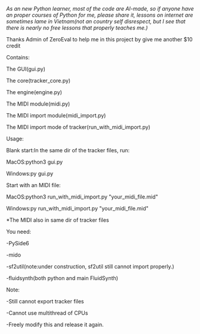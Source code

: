 *As an new Python learner, most of the code are AI-made, so if anyone have an proper courses of Python for me, please share it, lessons on internet are sometimes lame in Vietnam(not an country self disrespect, but I see that there is nearly no free lessons that properly teaches me.)*

Thanks Admin of ZeroEval to help me in this project by give me another $10 credit

Contains:

The GUI(gui.py)

The core(tracker_core.py)

The engine(engine.py)

The MIDI module(midi.py)

The MIDI import module(midi_import.py)

The MIDI import mode of tracker(run_with_midi_import.py)


Usage:

Blank start:In the same dir of the tracker files, run:

MacOS:python3 gui.py

Windows:py gui.py


Start with an MIDI file:

MacOS:python3 run_with_midi_import.py "your_midi_file.mid"

Windows:py run_with_midi_import.py "your_midi_file.mid"

*The MIDI also in same dir of tracker files


You need:

-PySide6

-mido

-sf2util(note:under construction, sf2util still cannot import properly.)

-fluidsynth(both python and main FluidSynth)


Note:

-Still cannot export tracker files

-Cannot use multithread of CPUs

-Freely modify this and release it again.
